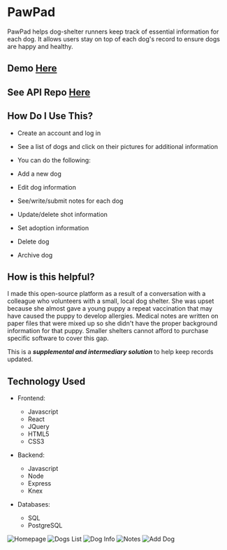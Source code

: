 # PawPad

PawPad helps dog-shelter runners keep track of essential information for each dog. It allows users stay on top of each dog's record to ensure dogs are happy and healthy.

## Demo [Here](https://pawpad.now.sh/)

## See API Repo [Here](https://github.com/josno/pawpad-server)

## How Do I Use This?

- Create an account and log in
- See a list of dogs and click on their pictures for additional information
- You can do the following:

- Add a new dog
- Edit dog information
- See/write/submit notes for each dog
- Update/delete shot information
- Set adoption information
- Delete dog
- Archive dog

## How is this helpful?

I made this open-source platform as a result of a conversation with a colleague who volunteers with a small, local dog shelter. She was upset because she almost gave a young puppy a repeat vaccination that may have caused the puppy to develop allergies. Medical notes are written on paper files that were mixed up so she didn't have the proper background information for that puppy. Smaller shelters cannot afford to purchase specific software to cover this gap.

This is a **_supplemental and intermediary solution_** to help keep records updated.

## Technology Used

- Frontend:

  - Javascript
  - React
  - JQuery
  - HTML5
  - CSS3

- Backend:

  - Javascript
  - Node
  - Express
  - Knex

- Databases:
  - SQL
  - PostgreSQL

![Homepage](https://github.com/josno/pawpad-client/blob/master/src/assets/home-page.png?raw=true)
![Dogs List](https://github.com/josno/pawpad-client/blob/master/src/assets/dogs-list.png?raw=true)
![Dog Info](https://raw.githubusercontent.com/josno/pawpad-client/master/src/assets/dog-info.png)
![Notes](https://raw.githubusercontent.com/josno/pawpad-client/master/src/assets/notes.png)
![Add Dog](https://github.com/josno/pawpad-client/blob/master/src/assets/add-dog-form.png?raw=true)
